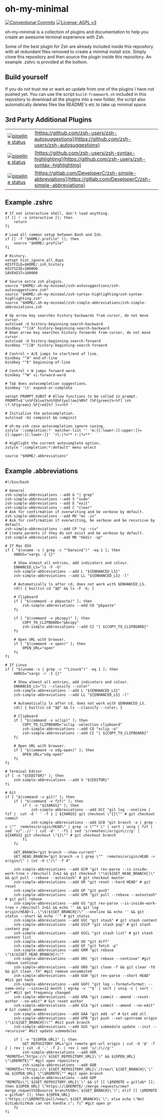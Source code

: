 # oh-my-minimal
[![Conventional Commits](https://img.shields.io/badge/Conventional%20Commits-1.0.0-yellow.svg)](https://conventionalcommits.org) [![License: AGPL v3](https://img.shields.io/badge/License-AGPLv3-blue.svg)](https://www.gnu.org/licenses/agpl-3.0)


oh-my-minimal is a collection of plugins and documentation to help you create an awesome terminal experience with Zsh.


Some of the best plugin for Zsh are already included inside this repository with all redundant files removed to create a minimal install size.
Simply clone this repository and then source the plugin inside this repository.
An example .zshrc is provided at the bottom.


## Build yourself
If you do not trust me or want an update from one of the plugins I have not pushed yet.
You can use the script `build-framework.sh` included in this repository to download all the plugins into a new folder, the script also automatically deletes files like README's etc to take up minimal space.


## 3rd Party Additional Plugins
|                                                                                                                                           | |
|-------------------------------------------------------------------------------------------------------------------------------------------|-|
| [![pipeline status](https://img.shields.io/badge/Upsteam%20Commit-a411ef3-yellowgreen)](https://github.com/zsh-users/zsh-autosuggestions) | [https://github.com/zsh-users/zsh-autosuggestions](https://github.com/zsh-users/zsh-autosuggestions) |
| [![pipeline status](https://img.shields.io/badge/Upsteam%20Commit-c7caf57-yellowgreen)](https://github.com/zsh-users/zsh-syntax-highlighting) | [https://github.com/zsh-users/zsh-syntax-highlighting](https://github.com/zsh-users/zsh-syntax-highlighting) |
| [![pipeline status](https://img.shields.io/badge/Upsteam%20Commit-5798d8b-yellowgreen)](https://gitlab.com/DeveloperC/zsh-simple-abbreviations) | [https://gitlab.com/DeveloperC/zsh-simple-abbreviations](https://gitlab.com/DeveloperC/zsh-simple-abbreviations) |


## Example .zshrc

```
# If not interactive shell, don't load anything.
if [[ ! -o interactive ]]; then
    return
fi

# Load all common setup between Bash and Zsh.
if [[ -f "$HOME/.profile" ]]; then
    source "$HOME/.profile"
fi

# History.
setopt hist_ignore_all_dups
HISTFILE=$HOME/.zsh_history
HISTSIZE=100000
SAVEHIST=100000

# Source extra zsh plugins.
source "$HOME/.oh-my-minimal/zsh-autosuggestions/zsh-autosuggestions.zsh"
source "$HOME/.oh-my-minimal/zsh-syntax-highlighting/zsh-syntax-highlighting.zsh"
source "$HOME/.oh-my-minimal/zsh-simple-abbreviations/zsh-simple-abbreviations.zsh

# Up arrow key searches history backwards from cursor, do not move cursor.
autoload -U history-beginning-search-backward
bindkey "^[[A" history-beginning-search-backward
# Down arrow key searches history forwards from cursor, do not move cursor.
autoload -U history-beginning-search-forward
bindkey "^[[B" history-beginning-search-forward

# Control + A/E jumps to start/end of line.
bindkey "^A" end-of-line
bindkey "^E" beginning-of-line

# Control + W jumps forward word.
bindkey "^W" vi-forward-word

# Tab does autocompletion suggestions.
bindkey '\t' expand-or-complete

setopt PROMPT_SUBST # Allow functions to be called in prompt.
PROMPT=$'\n%F{blue}%n%f@%F{yellow}%M%f [%F{green}%~%f] \n%(?.%F{green}.%F{red}%? )>>>%f '

# Initialize the autocompletion.
autoload -Uz compinit && compinit

# oh-my-zsh case autocompletion ignore casing.
zstyle ':completion:*' matcher-list '' 'm:{[:lower:][:upper:]}={[:upper:][:lower:]}' '+l:|?=** r:|?=**'

# Highlight the current autocomplete option.
zstyle ":completion:*:default" menu select

source "$HOME/.abbreviations"
```


## Example .abbreviations
```
#!/bin/bash

# General
zsh-simple-abbreviations --add G "| grep"
zsh-simple-abbreviations --add S "sudo"
zsh-simple-abbreviations --add E "exit"
zsh-simple-abbreviations --add C "clear"
# Ask for confirmation if overwriting and be verbose by default.
zsh-simple-abbreviations --add MV "mv -iv"
# Ask for confirmation if overwriting, be verbose and be recursive by default.
zsh-simple-abbreviations --add CP "cp -riv"
# Create parents if they do not exist and be verbose by default.
zsh-simple-abbreviations --add MD "mkdir -vp"

# If Mac OSX
if [ "$(uname -s | grep -c "^Darwin$")" -eq 1 ]; then
    XARGS="xargs -I {}"

    # Show almost all entries, add indicators and colour.
	ENHANCED_LS="ls -F -G"
    zsh-simple-abbreviations --add L "${ENHANCED_LS}"
    zsh-simple-abbreviations --add LL "${ENHANCED_LS} -l"

    # Automatically ls after cd, does not work with $ENHANCED_LS.
    cd() { builtin cd "$@" && ls -F -G; }

    # Clipboard
    if [ "$(command -v pbpaste)" ]; then
        zsh-simple-abbreviations --add CO "pbpaste"
    fi

    if [ "$(command -v pbcopy)" ]; then
        COPY_TO_CLIPBOARD="pbcopy"
        zsh-simple-abbreviations --add CI "| ${COPY_TO_CLIPBOARD}"
    fi

    # Open URL with browser.
    if [ "$(command -v open)" ]; then
        OPEN_URL="open"
    fi
fi

# If Linux
if [ "$(uname -s | grep -c "^Linux$")" -eq 1 ]; then
    XARGS="xargs -r -I {}"

    # Show almost all entries, add indicators and colour.
	ENHANCED_LS="ls --classify --color"
    zsh-simple-abbreviations --add L "${ENHANCED_LS}"
    zsh-simple-abbreviations --add LL "${ENHANCED_LS} -l"

    # Automatically ls after cd, does not work with $ENHANCED_LS.
    cd() { builtin cd "$@" && ls --classify --color; }

    # Clipboard
    if [ "$(command -v xclip)" ]; then
        COPY_TO_CLIPBOARD="xclip -selection clipboard"
        zsh-simple-abbreviations --add CO "xclip -o"
        zsh-simple-abbreviations --add CI "| ${COPY_TO_CLIPBOARD}"
    fi

    # Open URL with browser.
    if [ "$(command -v xdg-open)" ]; then
        OPEN_URL="xdg-open"
    fi
fi

# Terminal Editor
if [ -n "${EDITOR}" ]; then
    zsh-simple-abbreviations --add V "${EDITOR}"
fi

# Git
if [ "$(command -v git)" ]; then
    if [ "$(command -v fzf)" ]; then
        if [ -n "${XARGS}" ]; then
            zsh-simple-abbreviations --add GCC "git log --oneline | fzf |  cut -d ' ' -f 1 | ${XARGS} git checkout \"{}\"" # git checkout commit
            zsh-simple-abbreviations --add GCB "git branch -a | grep -v \"^  remotes/origin/HEAD\" | grep -v \"^* \" | sort | uniq | fzf | sed 's/^..//' | cut -d' ' -f1 | sed 's/remotes\/origin\///g' | ${XARGS} git checkout \"{}\"" # git checkout branch
        fi
    fi

    GET_BRANCH="git branch --show-current"
    GET_HEAD_BRANCH="git branch -a | grep \"^  remotes/origin/HEAD -> origin/\" | cut -d \"/\" -f 4"

    zsh-simple-abbreviations --add GCM "git rev-parse --is-inside-work-tree > /dev/null 2>&1 && git checkout \"\$(${GET_HEAD_BRANCH})\" && git pull --rebase --autostash" # git checkout master
    zsh-simple-abbreviations --add GR "git reset --hard HEAD" # git reset
    zsh-simple-abbreviations --add GP "git push"
    zsh-simple-abbreviations --add GPR "git pull --rebase --autostash" # git pull rebase
    zsh-simple-abbreviations --add GS "git rev-parse --is-inside-work-tree > /dev/null 2>&1 && echo '' && git log origin/HEAD~1..\"\$(${GET_BRANCH})\" --oneline && echo '' && git status --short && echo ''" # git status
    zsh-simple-abbreviations --add GSC "git stash" # git stash content
    zsh-simple-abbreviations --add GSCP "git stash pop" # git stash content pop
    zsh-simple-abbreviations --add GSCL "git stash list" # git stash content list
    zsh-simple-abbreviations --add GD "git diff"
    zsh-simple-abbreviations --add GF "git fetch -p"
	zsh-simple-abbreviations --add GRM "git rebase \"\$(${GET_HEAD_BRANCH})\""
    zsh-simple-abbreviations --add GRC "git rebase --continue" #git rebase continue
    zsh-simple-abbreviations --add GRU "git clean -f && git clean -fd && git clean -fX" #git remove uncommited
    zsh-simple-abbreviations --add GGH "git rev-parse --short HEAD" #Git get hash
    zsh-simple-abbreviations --add GGFC "git log --format=format: --name-only --since=12.month | egrep -v '^$' | sort | uniq -c | sort -nr" #Git get frequency changed
    zsh-simple-abbreviations --add GRA "git commit --amend --reset-author --no-edit" # Git reset author
    zsh-simple-abbreviations --add GCA "git commit --amend --no-edit"  # Git commit ammend
    zsh-simple-abbreviations --add GAA "git add -u" # Git add all
    zsh-simple-abbreviations --add GPB "git push --set-upstream origin \"\$(${GET_BRANCH})\"" #Git push branch
    zsh-simple-abbreviations --add GUS "git submodule update --init --recursive" #Git update submodules

    if [ -n "${OPEN_URL}" ]; then
        GET_REPOSITORY_URL="git remote get-url origin | cut -d '@' -f 2 | rev | cut -d '.' -f 2- | rev | sed 's/:/\//g'"
		zsh-simple-abbreviations --add GOR "REMOTE=\"https://\`${GET_REPOSITORY_URL}\`\" && ${OPEN_URL} \"\$REMOTE\"" #git open repository
        zsh-simple-abbreviations --add GOB "REMOTE=\"https://\`${GET_REPOSITORY_URL}\`/tree/\`${GET_BRANCH}\`\" && ${OPEN_URL} \"\$REMOTE\"" #git open branch
        zsh-simple-abbreviations --add GOP "REMOTE=\"\`${GET_REPOSITORY_URL}\`\" && if [[ \$REMOTE = gitlab* ]]; then ${OPEN_URL} \"https://\$REMOTE/-/merge_requests/new?merge_request%5Bsource_branch%5D=\`${GET_BRANCH}\`\"; elif [[ \$REMOTE = github* ]]; then ${OPEN_URL} \"https://\$REMOTE/pull/new/\`${GET_BRANCH}\`\"; else echo \"Not GitLab/GitHub can not handle.\"; fi" #git open pr
    fi
fi
```
